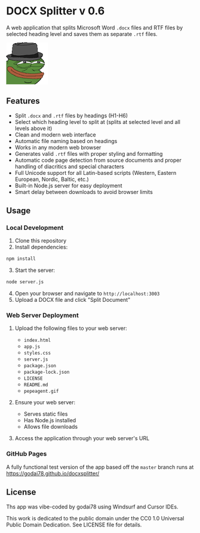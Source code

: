 # DOCX Splitter v 0.6

A web application that splits Microsoft Word `.docx` files and RTF files by selected heading level and saves them as separate `.rtf` files.

![Pepe Agent](pepeagent.gif)

## Features

- Split `.docx` and `.rtf` files by headings (H1-H6)
- Select which heading level to split at (splits at selected level and all levels above it)
- Clean and modern web interface
- Automatic file naming based on headings
- Works in any modern web browser
- Generates valid `.rtf` files with proper styling and formatting
- Automatic code page detection from source documents and proper handling of diacritics and special characters
- Full Unicode support for all Latin-based scripts (Western, Eastern European, Nordic, Baltic, etc.)
- Built-in Node.js server for easy deployment
- Smart delay between downloads to avoid browser limits

## Usage

### Local Development
1. Clone this repository
2. Install dependencies:
```bash
npm install
```
3. Start the server:
```bash
node server.js
```
4. Open your browser and navigate to `http://localhost:3003`
5. Upload a DOCX file and click "Split Document"

### Web Server Deployment
1. Upload the following files to your web server:
	- `index.html`
	- `app.js`
	- `styles.css`
	- `server.js`
	- `package.json`
	- `package-lock.json`
	- `LICENSE`
	- `README.md`
	- `pepeagent.gif`

2. Ensure your web server:
	- Serves static files
	- Has Node.js installed
	- Allows file downloads

3. Access the application through your web server's URL

### GitHub Pages

A fully functional test version of the app based off the `master` branch runs at https://godai78.github.io/docxsplitter/

## License

Ths app was vibe-coded by godai78 using Windsurf and Cursor IDEs.

This work is dedicated to the public domain under the CC0 1.0 Universal Public Domain Dedication. See LICENSE file for details.
